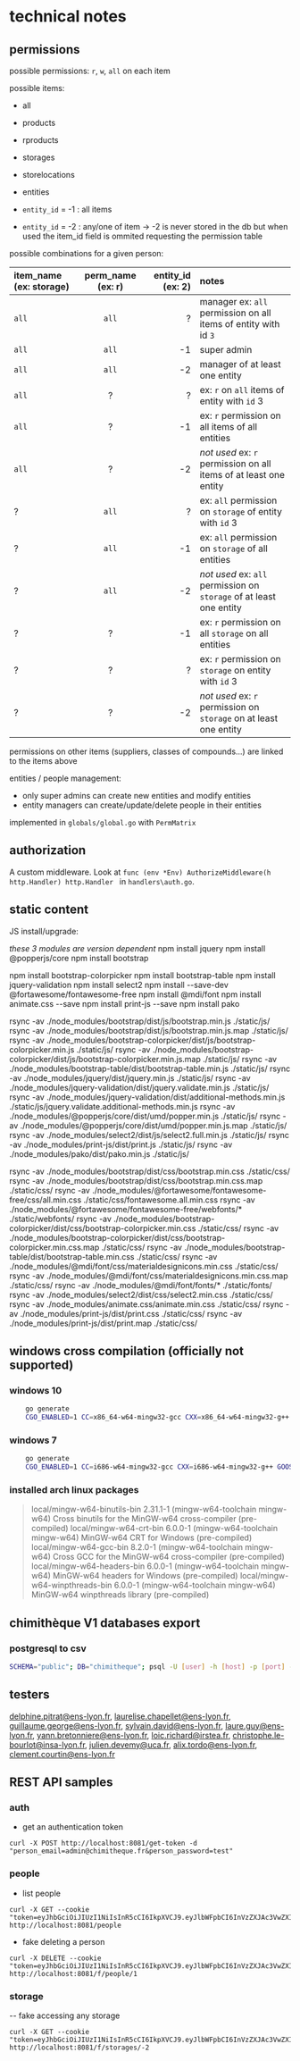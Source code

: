 # technical notes

## permissions

possible permissions:
`r`, `w`, `all` on each item

possible items:
- all
- products
- rproducts
- storages
- storelocations
- entities

- `entity_id` = -1 : all items
- `entity_id` = -2 : any/one of item -> -2 is never stored in the db but when used the item_id field is ommited requesting the permission table

possible combinations for a given person:

| item_name (ex: storage) | perm_name (ex: r) | entity_id (ex: 2) | notes |
| :-- | :--: | --: | :-- |
| `all`       |     `all`     |  ? | manager  ex: `all` permission on all items of entity with id `3` |
| `all`       |     `all`     | -1 | super admin |
| `all`       |     `all`     | -2 | manager of at least one entity |
| `all`     |   ?    |      ? | ex: `r` on `all` items of entity with `id` 3 |
| `all`     |   ?    |      -1| ex: `r` permission on all items of all entities |
| `all`     |   ?    |      -2| *not used* ex: `r` permission on all items of at least one entity|
| ?     |   `all`    |      ? | ex: `all` permission on `storage` of entity with `id` 3 |
| ?     |   `all`    |      -1| ex: `all` permission on `storage` of all entities |
| ?     |   `all`    |      -2| *not used* ex: `all` permission on `storage` of at least one entity |
| ?     |   ?    |   -1 | ex: `r` permission on all `storage` on all entities |
| ?     |   ?    |   ?  | ex: `r` permission on `storage` on entity with `id` 3 |
| ?     |   ?    |   -2  | *not used* ex: `r` permission on `storage` on at least one entity |

permissions on other items (suppliers, classes of compounds...) are linked to the items above

entities / people management:
- only super admins can create new entities and modify entities
- entity managers can create/update/delete people in their entities

implemented in `globals/global.go` with `PermMatrix`

## authorization

A custom middleware. Look at `func (env *Env) AuthorizeMiddleware(h http.Handler) http.Handler ` in `handlers\auth.go`.

## static content

JS install/upgrade:

*these 3 modules are version dependent*
npm install jquery
npm install @popperjs/core
npm install bootstrap

npm install bootstrap-colorpicker
npm install bootstrap-table
npm install jquery-validation
npm install select2
npm install --save-dev @fortawesome/fontawesome-free
npm install @mdi/font
npm install animate.css --save
npm install print-js --save
npm install pako

rsync -av ./node_modules/bootstrap/dist/js/bootstrap.min.js ./static/js/
rsync -av ./node_modules/bootstrap/dist/js/bootstrap.min.js.map ./static/js/
rsync -av ./node_modules/bootstrap-colorpicker/dist/js/bootstrap-colorpicker.min.js ./static/js/
rsync -av ./node_modules/bootstrap-colorpicker/dist/js/bootstrap-colorpicker.min.js.map ./static/js/
rsync -av ./node_modules/bootstrap-table/dist/bootstrap-table.min.js  ./static/js/
rsync -av ./node_modules/jquery/dist/jquery.min.js ./static/js/
rsync -av ./node_modules/jquery-validation/dist/jquery.validate.min.js ./static/js/
rsync -av ./node_modules/jquery-validation/dist/additional-methods.min.js  ./static/js/jquery.validate.additional-methods.min.js 
rsync -av ./node_modules/@popperjs/core/dist/umd/popper.min.js ./static/js/
rsync -av ./node_modules/@popperjs/core/dist/umd/popper.min.js.map ./static/js/
rsync -av ./node_modules/select2/dist/js/select2.full.min.js ./static/js/
rsync -av ./node_modules/print-js/dist/print.js ./static/js/
rsync -av ./node_modules/pako/dist/pako.min.js ./static/js/

rsync -av ./node_modules/bootstrap/dist/css/bootstrap.min.css ./static/css/
rsync -av ./node_modules/bootstrap/dist/css/bootstrap.min.css.map ./static/css/
rsync -av ./node_modules/@fortawesome/fontawesome-free/css/all.min.css ./static/css/fontawesome.all.min.css
rsync -av ./node_modules/@fortawesome/fontawesome-free/webfonts/* ./static/webfonts/
rsync -av ./node_modules/bootstrap-colorpicker/dist/css/bootstrap-colorpicker.min.css ./static/css/
rsync -av ./node_modules/bootstrap-colorpicker/dist/css/bootstrap-colorpicker.min.css.map ./static/css/
rsync -av ./node_modules/bootstrap-table/dist/bootstrap-table.min.css ./static/css/
rsync -av ./node_modules/@mdi/font/css/materialdesignicons.min.css ./static/css/
rsync -av ./node_modules/@mdi/font/css/materialdesignicons.min.css.map ./static/css/
rsync -av ./node_modules/@mdi/font/fonts/* ./static/fonts/
rsync -av ./node_modules/select2/dist/css/select2.min.css ./static/css/
rsync -av ./node_modules/animate.css/animate.min.css ./static/css/
rsync -av ./node_modules/print-js/dist/print.css  ./static/css/
rsync -av ./node_modules/print-js/dist/print.map ./static/css/
## windows cross compilation (officially not supported)

### windows 10

```bash
    go generate
    CGO_ENABLED=1 CC=x86_64-w64-mingw32-gcc CXX=x86_64-w64-mingw32-g++ GOOS=windows GOARCH=amd64 go build
```

### windows 7

```bash
    go generate
    CGO_ENABLED=1 CC=i686-w64-mingw32-gcc CXX=i686-w64-mingw32-g++ GOOS=windows GOARCH=386 go build
```

### installed arch linux packages

> local/mingw-w64-binutils-bin 2.31.1-1 (mingw-w64-toolchain mingw-w64)
>     Cross binutils for the MinGW-w64 cross-compiler (pre-compiled)
> local/mingw-w64-crt-bin 6.0.0-1 (mingw-w64-toolchain mingw-w64)
>     MinGW-w64 CRT for Windows (pre-compiled)
> local/mingw-w64-gcc-bin 8.2.0-1 (mingw-w64-toolchain mingw-w64)
>     Cross GCC for the MinGW-w64 cross-compiler (pre-compiled)
> local/mingw-w64-headers-bin 6.0.0-1 (mingw-w64-toolchain mingw-w64)
>     MinGW-w64 headers for Windows (pre-compiled)
> local/mingw-w64-winpthreads-bin 6.0.0-1 (mingw-w64-toolchain mingw-w64)
>     MinGW-w64 winpthreads library (pre-compiled)

## chimithèque V1 databases export

### postgresql to csv

```bash
SCHEMA="public"; DB="chimitheque"; psql -U [user] -h [host] -p [port] -Atc "select tablename from pg_tables where schemaname='$SCHEMA'" $DB | while read TBL; do psql -U [user] -h [host] -p [port] -c "COPY $SCHEMA.$TBL TO STDOUT WITH CSV HEADER" $DB > $TBL.csv; done;
```

## testers

delphine.pitrat@ens-lyon.fr, laurelise.chapellet@ens-lyon.fr, guillaume.george@ens-lyon.fr, sylvain.david@ens-lyon.fr, laure.guy@ens-lyon.fr, yann.bretonniere@ens-lyon.fr, loic.richard@irstea.fr, christophe.le-bourlot@insa-lyon.fr, julien.devemy@uca.fr, alix.tordo@ens-lyon.fr, clement.courtin@ens-lyon.fr

## REST API samples

### auth

- get an authentication token
```
curl -X POST http://localhost:8081/get-token -d "person_email=admin@chimitheque.fr&person_password=test"
```

### people

- list people
```
curl -X GET --cookie "token=eyJhbGciOiJIUzI1NiIsInR5cCI6IkpXVCJ9.eyJlbWFpbCI6InVzZXJAc3VwZXIuY29tIiwiZXhwIjoxNTUwODU5MTQxfQ.Az49BEqLmxmsS5OxSe49K9Cbli3yhaWMJe_wDsp8A4w" http://localhost:8081/people
```

- fake deleting a person
```
curl -X DELETE --cookie "token=eyJhbGciOiJIUzI1NiIsInR5cCI6IkpXVCJ9.eyJlbWFpbCI6InVzZXJAc3VwZXIuY29tIiwiZXhwIjoxNTUwODU5MTQxfQ.Az49BEqLmxmsS5OxSe49K9Cbli3yhaWMJe_wDsp8A4w" http://localhost:8081/f/people/1
```

### storage

-- fake accessing any storage
```
curl -X GET --cookie "token=eyJhbGciOiJIUzI1NiIsInR5cCI6IkpXVCJ9.eyJlbWFpbCI6InVzZXJAc3VwZXIuY29tIiwiZXhwIjoxNTUwODU5MTQxfQ.Az49BEqLmxmsS5OxSe49K9Cbli3yhaWMJe_wDsp8A4w" http://localhost:8081/f/storages/-2
```